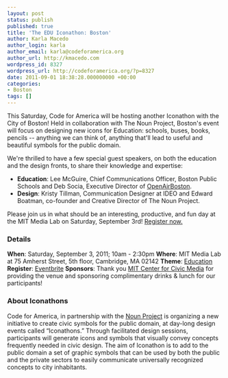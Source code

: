 ```yaml
---
layout: post
status: publish
published: true
title: 'The EDU Iconathon: Boston'
author: Karla Macedo
author_login: karla
author_email: karla@codeforamerica.org
author_url: http://kmacedo.com
wordpress_id: 8327
wordpress_url: http://codeforamerica.org/?p=8327
date: 2011-09-01 18:38:28.000000000 +00:00
categories:
- Boston
tags: []
---
```

This Saturday, Code for America will be hosting another Iconathon with the City of Boston! Held in collaboration with The Noun Project, Boston's event will focus on designing new icons for Education: schools, buses, books, pencils -- anything we can think of, anything that'll lead to useful and beautiful symbols for the public domain.

We're thrilled to have a few special guest speakers, on both the education and the design fronts, to share their knowledge and expertise:

<ul>
	<li><strong>Education</strong>: Lee McGuire, Chief Communications Officer, Boston Public Schools and Deb Socia, Executive Director of <a href="http://openairboston.net/">OpenAirBoston</a>.</li>
	<li><strong>Design</strong>: Kristy Tillman, Communication Designer at IDEO and Edward Boatman, co-founder and Creative Director of The Noun Project.</li>
</ul>

Please join us in what should be an interesting, productive, and fun day at the MIT Media Lab on Saturday, September 3rd! <a href="http://iconathonbos.eventbrite.com/">Register now.</a>

<h3>Details</h3>

<strong>When</strong>: Saturday, September 3, 2011; 10am - 2:30pm
<strong>Where</strong>: MIT Media Lab at 75 Amherst Street, 5th floor, Cambridge, MA 02142
<strong>Theme</strong>: <a href="http://iconathon.org/content/education">Education</a>
<strong>Register</strong>: <a href="http://iconathonbos.eventbrite.com/">Eventbrite</a>
<strong>Sponsors</strong>: Thank you <a href="http://civic.mit.edu/">MIT Center for Civic Media</a> for providing the venue and sponsoring complimentary drinks &amp; lunch for our participants!

<h3>About Iconathons</h3>

Code for America, in partnership with the <a href="http://thenounproject.org">Noun Project</a> is organizing a new initiative to create civic symbols for the public domain, at day-long design events called “Iconathons.” Through facilitated design sessions, participants will generate icons and symbols that visually convey concepts frequently needed in civic design. The aim of Iconathon is to add to the public domain a set of graphic symbols that can be used by both the public and the private sectors to easily communicate universally recognized concepts to city inhabitants.
